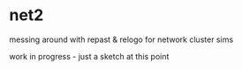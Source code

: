 net2
====
messing around with repast & relogo for network cluster sims

work in progress - just a sketch at this point
